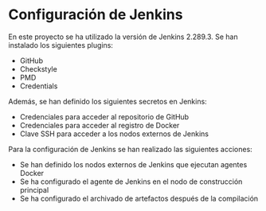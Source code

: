 # Configuración de Jenkins

En este proyecto se ha utilizado la versión de Jenkins 2.289.3. Se han instalado los siguientes plugins:

- GitHub
- Checkstyle
- PMD
- Credentials

Además, se han definido los siguientes secretos en Jenkins:

- Credenciales para acceder al repositorio de GitHub
- Credenciales para acceder al registro de Docker
- Clave SSH para acceder a los nodos externos de Jenkins

Para la configuración de Jenkins se han realizado las siguientes acciones:

- Se han definido los nodos externos de Jenkins que ejecutan agentes Docker
- Se ha configurado el agente de Jenkins en el nodo de construcción principal
- Se ha configurado el archivado de artefactos después de la compilación

